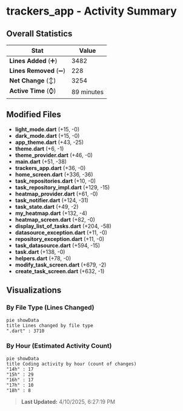 # trackers_app - Activity Summary 

## Overall Statistics

| Stat                   | Value                                                             |
| ---------------------- | ----------------------------------------------------------------- |
| **Lines Added** (➕)   | 3482                                          |
| **Lines Removed** (➖) | 228                                        |
| **Net Change** (↕)    | 3254                |
| **Active Time** (⌚)   | 89 minutes |


## Modified Files
- **light_mode.dart** (+15, -0)
- **dark_mode.dart** (+15, -0)
- **app_theme.dart** (+43, -25)
- **theme.dart** (+6, -1)
- **theme_provider.dart** (+46, -0)
- **main.dart** (+51, -38)
- **trackers_app.dart** (+36, -0)
- **home_screen.dart** (+336, -36)
- **task_repositories.dart** (+10, -0)
- **task_repository_impl.dart** (+129, -15)
- **heatmap_provider.dart** (+61, -0)
- **task_notifier.dart** (+124, -31)
- **task_state.dart** (+49, -2)
- **my_heatmap.dart** (+132, -4)
- **heatmap_screen.dart** (+82, -0)
- **display_list_of_tasks.dart** (+204, -58)
- **datasource_exception.dart** (+11, -0)
- **repository_exception.dart** (+11, -0)
- **task_datasource.dart** (+594, -15)
- **task.dart** (+138, -0)
- **helpers.dart** (+78, -0)
- **modify_task_screen.dart** (+679, -2)
- **create_task_screen.dart** (+632, -1)

## Visualizations

### By File Type (Lines Changed)

```mermaid
pie showData
title Lines changed by file type
".dart" : 3710
```

### By Hour (Estimated Activity Count)

```mermaid
pie showData
title Coding activity by hour (count of changes)
"14h" : 17
"15h" : 29
"16h" : 17
"17h" : 10
"18h" : 8
```


> **Last Updated:** 4/10/2025, 6:27:19 PM